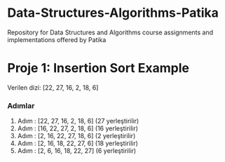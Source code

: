 # Data-Structures-Algorithms-Patika
Repository for Data Structures and Algorithms course assignments and implementations offered by Patika

# Proje 1: Insertion Sort Example

Verilen dizi: [22, 27, 16, 2, 18, 6]

### Adımlar
 1. Adım : [22, 27, 16, 2, 18, 6] (27 yerleştirilir)
 2. Adım : [16, 22, 27, 2, 18, 6] (16 yerleştirilir)
 3. Adım : [2, 16, 22, 27, 18, 6] (2 yerleştirilir)
 4. Adım : [2, 16, 18, 22, 27, 6] (18 yerleştirilir)
 5. Adım : [2, 6, 16, 18, 22, 27] (6 yerleştirilir)
